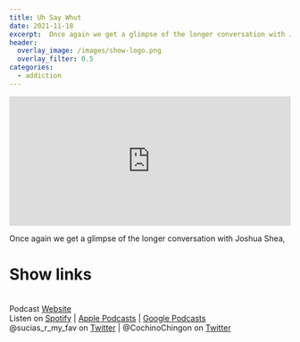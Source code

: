 ```yaml
---
title: Uh Say Whut
date: 2021-11-18
excerpt:  Once again we get a glimpse of the longer conversation with Joshua Shea, 
header:
  overlay_image: /images/show-logo.png
  overlay_filter: 0.5
categories: 
  - addiction
---
```

<iframe src='https://open.spotify.com/embed/episode/4FFjF1Yu857UsXy3G3FhSG' width='100%' height='232' frameborder='0' allowtransparency='true' allow='encrypted-media'></iframe>

Once again we get a glimpse of the longer conversation with Joshua Shea, 

# Show links

<br> Podcast [Website](https://sucias.xyz)<a href='https://sucias.xyz'><i class='fas fa-link'></i></a>
<br> Listen on [Spotify](https://open.spotify.com/show/3XjoipCU3QzeIaQAAQpBdW)<a href='https://open.spotify.com/show/3XjoipCU3QzeIaQAAQpBdW'><i class='fab fa-spotify'></i></a> | [Apple Podcasts](https://podcasts.apple.com/us/podcast/sucias-are-my-favorite/id1548173787)<i class='fas fa-podcast'></i> | [Google Podcasts](https://podcasts.google.com/feed/aHR0cHM6Ly9hbmNob3IuZm0vcy80MjI0YzYzYy9wb2RjYXN0L3Jzcw)<a href='https://podcasts.google.com/feed/aHR0cHM6Ly9hbmNob3IuZm0vcy80MjI0YzYzYy9wb2RjYXN0L3Jzcw'><i class='fab fa-google-play'></i></a>
<br> @sucias_r_my_fav on [Twitter](https://twitter.com/sucias_r_my_fav)<a href='https://twitter.com/sucias_r_my_fav'><i class='fab fa-twitter'></i></a> | @CochinoChingon on [Twitter](https://twitter.com/cochinochingon)<a href='https://twitter.com/cochinochingon'><i class='fab fa-twitter'></i></a>
